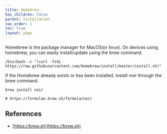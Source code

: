 ```yaml
---
title: Homebrew
has_children: false
parent: Installation
nav_order: 1
toc: true
layout: page
---
```


Homebrew is the package manager for MacOS(or linux). On devices using homebrew, you can easily install/update using the brew command.

```shell
/bin/bash -c "(curl -fsSL https://raw.githubusercontent.com/Homebrew/install/master/install.sh)"
```

If the Homebrew already exists or has been installed, install noir through the brew command.

```shell
brew install noir

# https://formulae.brew.sh/formula/noir
```

## References 
* [https://brew.sh](https://brew.sh)